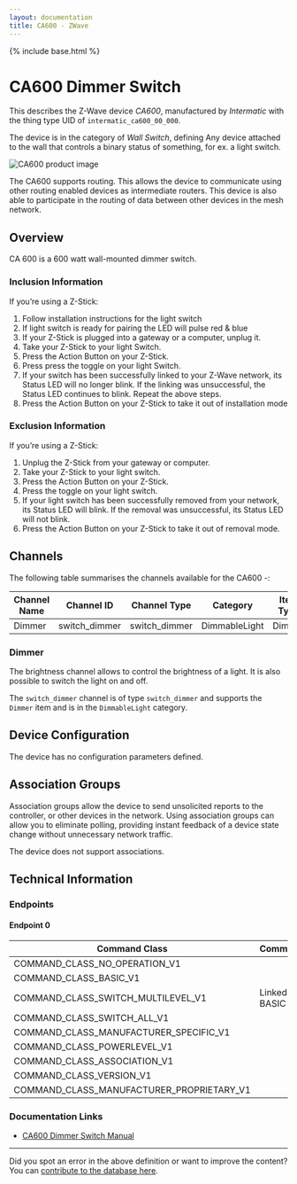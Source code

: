 ```yaml
---
layout: documentation
title: CA600 - ZWave
---
```


{% include base.html %}

# CA600 Dimmer Switch
This describes the Z-Wave device *CA600*, manufactured by *Intermatic* with the thing type UID of ```intermatic_ca600_00_000```.

The device is in the category of *Wall Switch*, defining Any device attached to the wall that controls a binary status of something, for ex. a light switch.

![CA600 product image](https://www.cd-jackson.com/zwave_device_uploads/656/656_default.jpg)


The CA600 supports routing. This allows the device to communicate using other routing enabled devices as intermediate routers.  This device is also able to participate in the routing of data between other devices in the mesh network.

## Overview

CA 600 is a 600 watt wall-mounted dimmer switch.

### Inclusion Information

If you’re using a Z-Stick:

  1. Follow installation instructions for the light switch
  2. If light switch is ready for pairing the LED will pulse red & blue
  3. If your Z-Stick is plugged into a gateway or a computer, unplug it.
  4. Take your Z-Stick to your light Switch.
  5. Press the Action Button on your Z-Stick.
  6. Press press the toggle on your light Switch.
  7. If your switch has been successfully linked to your Z-Wave network, its Status LED will no longer blink. If the linking was unsuccessful, the Status LED continues to blink. Repeat the above steps.
  8. Press the Action Button on your Z-Stick to take it out of installation mode

### Exclusion Information

If you’re using a Z-Stick:

  1. Unplug the Z-Stick from your gateway or computer.
  2. Take your Z-Stick to your light switch.
  3. Press the Action Button on your Z-Stick.
  4. Press the toggle on your light switch.
  5. If your light switch has been successfully removed from your network, its Status LED will blink. If the removal was unsuccessful, its Status LED will not blink.
  6. Press the Action Button on your Z-Stick to take it out of removal mode.

## Channels

The following table summarises the channels available for the CA600 -:

| Channel Name | Channel ID | Channel Type | Category | Item Type |
|--------------|------------|--------------|----------|-----------|
| Dimmer | switch_dimmer | switch_dimmer | DimmableLight | Dimmer | 

### Dimmer
The brightness channel allows to control the brightness of a light.
            It is also possible to switch the light on and off.

The ```switch_dimmer``` channel is of type ```switch_dimmer``` and supports the ```Dimmer``` item and is in the ```DimmableLight``` category.



## Device Configuration

The device has no configuration parameters defined.

## Association Groups

Association groups allow the device to send unsolicited reports to the controller, or other devices in the network. Using association groups can allow you to eliminate polling, providing instant feedback of a device state change without unnecessary network traffic.

The device does not support associations.
## Technical Information

### Endpoints

#### Endpoint 0

| Command Class | Comment |
|---------------|---------|
| COMMAND_CLASS_NO_OPERATION_V1| |
| COMMAND_CLASS_BASIC_V1| |
| COMMAND_CLASS_SWITCH_MULTILEVEL_V1| Linked to BASIC|
| COMMAND_CLASS_SWITCH_ALL_V1| |
| COMMAND_CLASS_MANUFACTURER_SPECIFIC_V1| |
| COMMAND_CLASS_POWERLEVEL_V1| |
| COMMAND_CLASS_ASSOCIATION_V1| |
| COMMAND_CLASS_VERSION_V1| |
| COMMAND_CLASS_MANUFACTURER_PROPRIETARY_V1| |

### Documentation Links

* [CA600 Dimmer Switch Manual](https://www.cd-jackson.com/zwave_device_uploads/656/CA600-Manual.pdf)

---

Did you spot an error in the above definition or want to improve the content?
You can [contribute to the database here](http://www.cd-jackson.com/index.php/zwave/zwave-device-database/zwave-device-list/devicesummary/656).
